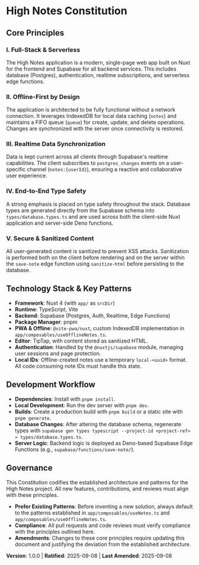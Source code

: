 # High Notes Constitution

## Core Principles

### I. Full-Stack & Serverless
The High Notes application is a modern, single-page web app built on Nuxt for the frontend and Supabase for all backend services. This includes database (Postgres), authentication, realtime subscriptions, and serverless edge functions.

### II. Offline-First by Design
The application is architected to be fully functional without a network connection. It leverages IndexedDB for local data caching (`notes`) and maintains a FIFO queue (`queue`) for create, update, and delete operations. Changes are synchronized with the server once connectivity is restored.

### III. Realtime Data Synchronization
Data is kept current across all clients through Supabase's realtime capabilities. The client subscribes to `postgres_changes` events on a user-specific channel (`notes:{userId}`), ensuring a reactive and collaborative user experience.

### IV. End-to-End Type Safety
A strong emphasis is placed on type safety throughout the stack. Database types are generated directly from the Supabase schema into `types/database.types.ts` and are used across both the client-side Nuxt application and server-side Deno functions.

### V. Secure & Sanitized Content
All user-generated content is sanitized to prevent XSS attacks. Sanitization is performed both on the client before rendering and on the server within the `save-note` edge function using `sanitize-html` before persisting to the database.

## Technology Stack & Key Patterns

- **Framework**: Nuxt 4 (with `app/` as `srcDir`)
- **Runtime**: TypeScript, Vite
- **Backend**: Supabase (Postgres, Auth, Realtime, Edge Functions)
- **Package Manager**: pnpm
- **PWA & Offline**: `@vite-pwa/nuxt`, custom IndexedDB implementation in `app/composables/useOfflineNotes.ts`.
- **Editor**: TipTap, with content stored as sanitized HTML.
- **Authentication**: Handled by the `@nuxtjs/supabase` module, managing user sessions and page protection.
- **Local IDs**: Offline-created notes use a temporary `local-<uuid>` format. All code consuming note IDs must handle this state.

## Development Workflow

- **Dependencies**: Install with `pnpm install`.
- **Local Development**: Run the dev server with `pnpm dev`.
- **Builds**: Create a production build with `pnpm build` or a static site with `pnpm generate`.
- **Database Changes**: After altering the database schema, regenerate types with `supabase gen types typescript --project-id <project-ref> > types/database.types.ts`.
- **Server Logic**: Backend logic is deployed as Deno-based Supabase Edge Functions (e.g., `supabase/functions/save-note/`).

## Governance

This Constitution codifies the established architecture and patterns for the High Notes project. All new features, contributions, and reviews must align with these principles.

- **Prefer Existing Patterns**: Before inventing a new solution, always default to the patterns established in `app/composables/useNotes.ts` and `app/composables/useOfflineNotes.ts`.
- **Compliance**: All pull requests and code reviews must verify compliance with the principles outlined here.
- **Amendments**: Changes to these core principles require updating this document and justifying the deviation from the established architecture.

**Version**: 1.0.0 | **Ratified**: 2025-09-08 | **Last Amended**: 2025-09-08